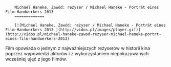 
        Michael Haneke. Zawód: reżyser / Michael Haneke - Porträt eines Film-Handwerkers 2013 
        =============
        
        [![Michael Haneke. Zawód: reżyser / Michael Haneke - Porträt eines Film-Handwerkers 2013 ](http://vidos.pl/images/player.gif)](http://vidos.pl/michael-haneke-zawod-rezyser-michael-haneke-portrt-eines-film-handwerkers-2013)
        
        
 Film opowiada o jednym z najważniejszych reżyserów w historii kina poprzez wypowiedzi aktorów i z wykorzystaniem niepokazywanych wcześniej ujęć z jego filmów.
    